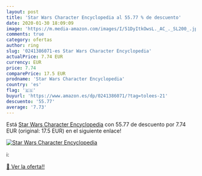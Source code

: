 ```yaml
---
layout: post
title: 'Star Wars Character Encyclopedia al 55.77 % de descuento'
date: 2020-01-30 18:09:09
image: 'https://m.media-amazon.com/images/I/51DyItkOwsL._AC_._SL200_.jpg'
comments: true
category: ofertas
author: ring
slug: '0241386071-es Star Wars Character Encyclopedia'
actualPrice: 7.74 EUR
currency: EUR
price: 7.74
comparePrice: 17.5 EUR
prodname: 'Star Wars Character Encyclopedia'
country: 'es'
flag: '🇪🇸'
buyurl: 'https://www.amazon.es/dp/0241386071/?tag=tolees-21'
descuento: '55.77'
average: '7.73'
---
```


Está [Star Wars Character Encyclopedia](https://www.amazon.es/dp/0241386071/?tag=tolees-21) con 55.77 de descuento por 7.74 EUR (original: 17.5 EUR) en el siguiente enlace!

[![Star Wars Character Encyclopedia](https://m.media-amazon.com/images/I/51DyItkOwsL._AC_._SL200_.jpg)](https://www.amazon.es/dp/0241386071/?tag=tolees-21)

ℹ️:


[🛒 Ver la oferta!!](https://www.amazon.es/dp/0241386071/?tag=tolees-21)

